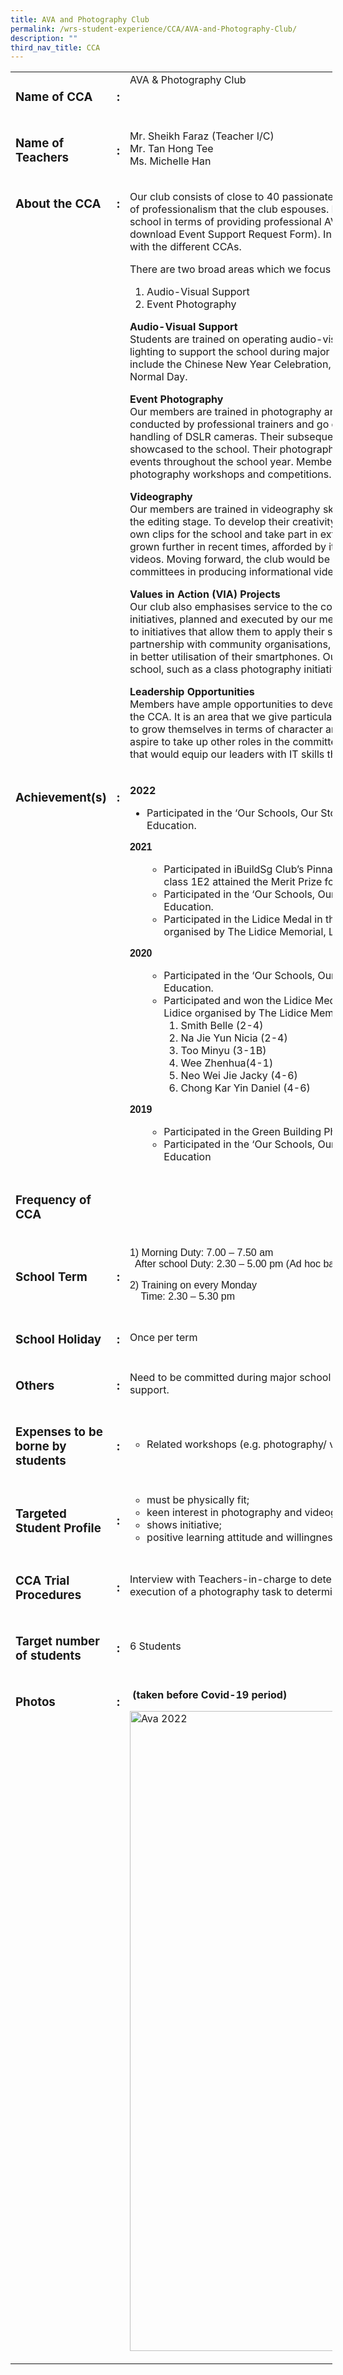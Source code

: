 ```yaml
---
title: AVA and Photography Club
permalink: /wrs-student-experience/CCA/AVA-and-Photography-Club/
description: ""
third_nav_title: CCA
---
```


<!-- wp:tadv/classic-paragraph -->
<table style="width: 102.242%;">
<tbody>
<tr style="height: 63px;">
<td style="width: 34.8623%; height: 63px;" valign="top">
<h3>Name of CCA</h3>
</td>
<td style="width: 2.38573%; height: 63px;" valign="top">
<h3>:</h3>
</td>
<td style="width: 65.285%; height: 63px;" valign="top">AVA &amp; Photography Club</td>
</tr>
<tr>
<td style="width: 34.8623%;">
<h3>Name of Teachers</h3>
</td>
<td style="width: 2.38573%;">
<h3>:</h3>
</td>
<td style="width: 65.285%;">Mr. Sheikh Faraz (Teacher I/C)<br />Mr. Tan Hong Tee<br />Ms. Michelle Han</td>
</tr>
<tr>
<td style="width: 34.8623%; vertical-align: top;">
<h3>About the CCA</h3>
</td>
<td style="width: 2.38573%; vertical-align: top;">
<h3>:</h3>
</td>
<td style="width: 65.285%;">
<p>Our club consists of close to 40 passionate members who have worked towards embracing the spirit of professionalism that the club espouses. It operates primarily as a support platform, assisting the school in terms of providing professional AV and photography support during events (click <a href="https://drive.google.com/file/d/1QGU7LWLYejPQdUIuPdeRcg36SL9MCy51/view?usp=share_link">here</a> to download Event Support Request Form). In addition to this, the club also performs collaborative work with the different CCAs.</p>
<p>There are two broad areas which we focus on:</p>
<ol>
<li>Audio-Visual Support</li>
<li>Event Photography</li>
</ol>
<p><strong>Audio-Visual Support</strong> <br />Students are trained on operating audio-visual equipment, such as the sound mixer and stage lighting to support the school during major school events. Some school-wide events that we support include the Chinese New Year Celebration, TASAD (Teachers’ Day Celebration) and Technically Normal Day.</p>
<p><strong>Event Photography</strong><br />Our members are trained in photography and photo-editing skills where they attend courses conducted by professional trainers and go on learning journeys to practise their photography and handling of DSLR cameras. Their subsequent work from this learning opportunity is then collated and showcased to the school. Their photographic eye is further honed through covering major school events throughout the school year. Members are also afforded the opportunity to take part in external photography workshops and competitions.</p>
<p><strong>Videography</strong> <br />Our members are trained in videography skills, from the conceptualisation and storyboarding stage to the editing stage. To develop their creativity and video production skills, our members produce their own clips for the school and take part in external competitions. It is in this area that the club has grown further in recent times, afforded by its collaboration with other CCAs in producing instructional videos. Moving forward, the club would be expanding its collaboration with important school committees in producing informational videos.</p>
<p><strong>Values in Action (VIA) Projects</strong><br />Our club also emphasises service to the community, and this focus culminates in several VIA initiatives, planned and executed by our members. They are given the necessary support with regard to initiatives that allow them to apply their skills in addressing needs identified. For example, in partnership with community organisations, we have conducted sessions to train and help the elderly in better utilisation of their smartphones. Our members have also led various service initiatives in the school, such as a class photography initiative.</p>
<p><strong>Leadership Opportunities</strong><br />Members have ample opportunities to develop their leadership capabilities and step up as leaders in the CCA. It is an area that we give particular focus to, using the period of their involvement in our CCA to grow themselves in terms of character and ability. They can aspire to be our CCA Chairperson or aspire to take up other roles in the committee. In 2021 we have begun conducting in-house courses that would equip our leaders with IT skills that would further enhance their leadership abilities.</p>
</td>
</tr>
<tr>
<td style="width: 34.8623%; vertical-align: top;">
<h3>Achievement(s)</h3>
</td>
<td style="width: 2.38573%; vertical-align: top;">
<h3>:</h3>
</td>
<td style="width: 65.285%;">
<p><b>2022</b></p>
<ul>
<li style="font-weight: 400;" aria-level="1"><span style="font-weight: 400;">Participated in the ‘Our Schools, Our Stories’ Photo Competition organised by the Ministry of Education.</span></li>
</ul>
<p><span style="font-family: 'trebuchet ms', geneva, sans-serif;"><span style="font-family: 'trebuchet ms', geneva, sans-serif;"><span style="font-family: 'trebuchet ms', geneva, sans-serif;"><span style="font-family: 'trebuchet ms', geneva, sans-serif;"><b>2021</b></span></span></span></span></p>
<ul>
<li style="list-style-type: none;">
<ul>
<li>Participated in iBuildSg Club’s Pinnacle Competition 2021. Our student Lim Xing Er Carmen of class 1E2 attained the Merit Prize for this competition.</li>
<li>Participated in the ‘Our Schools, Our Stories’ Photo Competition organised by the Ministry of Education.</li>
<li>Participated in the Lidice Medal in the International Children’s Exhibition of Fine Arts Lidice organised by The Lidice Memorial, Lidice Gallery of Czech</li>
</ul>
</li>
</ul>
<span style="font-family: 'trebuchet ms', geneva, sans-serif;"><span style="font-family: 'trebuchet ms', geneva, sans-serif;"><span style="font-family: 'trebuchet ms', geneva, sans-serif;"><b>2020</b></span></span></span>
<ul>
<li style="list-style-type: none;">
<ul>
<li>Participated in the ‘Our Schools, Our Stories’ Photo Competition organised by the Ministry of Education.</li>
<li>Participated and won the Lidice Medal in the International Children’s Exhibition of Fine Arts Lidice organised by The Lidice Memorial, Lidice Gallery of Czech Republic our winners were:
<ol>
<li>Smith Belle (2-4)</li>
<li>Na Jie Yun Nicia (2-4)</li>
<li>Too Minyu (3-1B)</li>
<li>Wee Zhenhua(4-1)</li>
<li>Neo Wei Jie Jacky (4-6) </li>
<li>Chong Kar Yin Daniel (4-6)</li>
</ol>
</li>
</ul>
</li>
</ul>
<span style="font-family: 'trebuchet ms', geneva, sans-serif;"><span style="font-family: 'trebuchet ms', geneva, sans-serif;"><b>2019</b></span></span>
<ul>
<li style="list-style-type: none;">
<ul>
<li>Participated in the Green Building Photo Competition organised by Temasek Polytechnic</li>
<li>Participated in the ‘Our Schools, Our Stories’ Photo Competition organised by Ministry of Education</li>
</ul>
</li>
</ul>
</td>
</tr>
<tr>
<td style="width: 34.8623%;">
<h3>Frequency of CCA</h3>
</td>
<td style="width: 2.38573%;">
<h3> </h3>
</td>
<td style="width: 65.285%;"> </td>
</tr>
<tr>
<td style="width: 34.8623%;">
<h3>School Term</h3>
</td>
<td style="width: 2.38573%;">
<h3>:</h3>
</td>
<td style="width: 65.285%;">
<p><span style="font-family: 'trebuchet ms', geneva, sans-serif;">1) Morning Duty: 7.00 – 7.50 am</span><br /><span style="font-family: 'trebuchet ms', geneva, sans-serif;">  After school Duty: 2.30 – 5.00 pm (Ad hoc basis)</span></p>
<p><span style="font-family: 'trebuchet ms', geneva, sans-serif;">2) Training on every Monday </span><br /><span style="font-family: 'trebuchet ms', geneva, sans-serif;">    Time: 2.30 – 5.30 pm</span></p>
</td>
</tr>
<tr>
<td style="width: 34.8623%;">
<h3>School Holiday</h3>
</td>
<td style="width: 2.38573%;">
<h3>:</h3>
</td>
<td style="width: 65.285%;">Once per term</td>
</tr>
<tr>
<td style="width: 34.8623%;">
<h3>Others</h3>
</td>
<td style="width: 2.38573%;">
<h3>:</h3>
</td>
<td style="width: 65.285%;">Need to be committed during major school events in providing AV/PA &amp; Photography/ Videography support.</td>
</tr>
<tr>
<td style="width: 34.8623%;">
<h3>Expenses to be borne by students</h3>
</td>
<td style="width: 2.38573%;">
<h3>:</h3>
</td>
<td style="width: 65.285%;">
<ul style="list-style-type: circle;">
<li>Related workshops (e.g. photography/ videography workshops)</li>
</ul>
</td>
</tr>
<tr>
<td style="width: 34.8623%;">
<h3>Targeted Student Profile</h3>
</td>
<td style="width: 2.38573%;">
<h3>:</h3>
</td>
<td style="width: 65.285%;">
<ul style="list-style-type: circle;">
<li>must be physically fit;</li>
<li>keen interest in photography and videography;</li>
<li>shows initiative;</li>
<li>positive learning attitude and willingness to serve the school and committee</li>
</ul>
</td>
</tr>
<tr>
<td style="width: 34.8623%;">
<h3>CCA Trial Procedures</h3>
</td>
<td style="width: 2.38573%;">
<h3>:</h3>
</td>
<td style="width: 65.285%;">Interview with Teachers-in-charge to determine interest and suitability for the CCA, including the execution of a photography task to determine student’s aptitude.</td>
</tr>
<tr>
<td style="width: 34.8623%;">
<h3>Target number of students</h3>
</td>
<td style="width: 2.38573%;">
<h3>:</h3>
</td>
<td style="width: 65.285%;"><span style="font-weight: 400;">6 Students</span></td>
</tr>
<tr>
<td style="width: 34.8623%; vertical-align: top;">
<h3>Photos</h3>
</td>
<td style="width: 2.38573%; vertical-align: top;">
<h3>:</h3>
</td>
<td style="width: 65.285%;">
<p><b> </b><b>(taken before Covid-19 period)</b></p>
<p><img class="size-large wp-image-9361" src="https://woodlandsringsec-moe-edu-sg-admin.cwp.sg/wp-content/uploads/2022/01/AVA-2022-766x1024.jpg" alt="Ava 2022" width="766" height="1024" /></p>
</td>
</tr>
</tbody>
</table>
<!-- /wp:tadv/classic-paragraph -->
